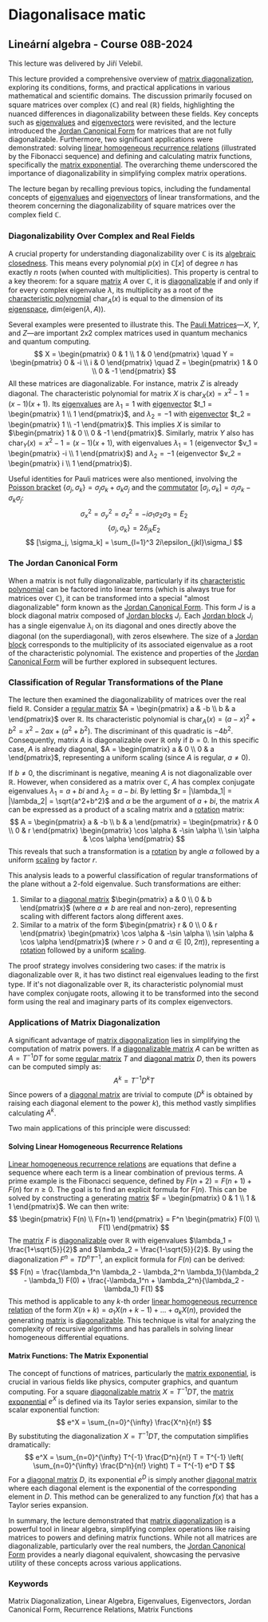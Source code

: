 # Diagonalisace matic

## Lineární algebra - Course 08B-2024
This lecture was delivered by Jiří Velebil.

This lecture provided a comprehensive overview of [matrix diagonalization](https://felwiki.basta.one/en/Concepts/diagonalisace-matic-matrix-diagonalization), exploring its conditions, forms, and practical applications in various mathematical and scientific domains. The discussion primarily focused on square matrices over complex ($\mathbb{C}$) and real ($\mathbb{R}$) fields, highlighting the nuanced differences in diagonalizability between these fields. Key concepts such as [eigenvalues](https://felwiki.basta.one/en/Concepts/vlastn-hodnota_mc_vlastn-hodnota) and [eigenvectors](https://felwiki.basta.one/en/Concepts/vlastn-vektor_mc_vlastn-vektor) were revisited, and the lecture introduced the [Jordan Canonical Form](https://felwiki.basta.one/en/Concepts/jordan-v-tvar_mc_jordanův-tvar) for matrices that are not fully diagonalizable. Furthermore, two significant applications were demonstrated: solving [linear homogeneous recurrence relations](https://felwiki.basta.one/en/Concepts/line-rn-homogenn-rekurentn-rovnice_mc_line-rn-homogenn-rekurentn-rovnice) (illustrated by the Fibonacci sequence) and defining and calculating matrix functions, specifically the [matrix exponential](https://felwiki.basta.one/en/Concepts/exponenci-la-matice_mc_exponenci-la-matice). The overarching theme underscored the importance of diagonalizability in simplifying complex matrix operations.

The lecture began by recalling previous topics, including the fundamental concepts of [eigenvalues](https://felwiki.basta.one/en/Concepts/vlastn-hodnota_mc_vlastn-hodnota) and [eigenvectors](https://felwiki.basta.one/en/Concepts/vlastn-vektor_mc_vlastn-vektor) of linear transformations, and the theorem concerning the diagonalizability of square matrices over the complex field $\mathbb{C}$.

### Diagonalizability Over Complex and Real Fields

A crucial property for understanding diagonalizability over $\mathbb{C}$ is its [algebraic closedness](https://felwiki.basta.one/en/Concepts/algebraick-uzav-enost_mc_algebraick-uzav-enost). This means every polynomial $p(x)$ in $\mathbb{C}[x]$ of degree $n$ has exactly $n$ roots (when counted with multiplicities). This property is central to a key theorem: for a square [matrix](https://felwiki.basta.one/en/Concepts/matice_mc_matice) $A$ over $\mathbb{C}$, it is [diagonalizable](https://felwiki.basta.one/en/Concepts/diagonalisovatelnost-matic_mc_diagonalisovatelnost-matic) if and only if for every complex eigenvalue $\lambda$, its multiplicity as a root of the [characteristic polynomial](https://felwiki.basta.one/en/Concepts/charakteristick-polynom-characteristic-polynomial_mc_charakteristick-polynom-characteristic-polynomial) $\text{char}_A(x)$ is equal to the dimension of its [eigenspace](https://felwiki.basta.one/en/Concepts/vlastn-podprostor-eigenspace_mc_vlastn-podprostor-eigenspace), $\text{dim}(\text{eigen}(\lambda, A))$.

Several examples were presented to illustrate this. The [Pauli Matrices](https://felwiki.basta.one/en/Concepts/pauliho-matice_mc_pauliho-matice)—$X$, $Y$, and $Z$—are important 2x2 complex matrices used in quantum mechanics and quantum computing.
$$
X = \begin{pmatrix} 0 & 1 \\ 1 & 0 \end{pmatrix} \quad Y = \begin{pmatrix} 0 & -i \\ i & 0 \end{pmatrix} \quad Z = \begin{pmatrix} 1 & 0 \\ 0 & -1 \end{pmatrix}
$$
All these matrices are diagonalizable. For instance, matrix $Z$ is already diagonal. The characteristic polynomial for matrix $X$ is $\text{char}_X(x) = x^2 - 1 = (x-1)(x+1)$. Its [eigenvalues](https://felwiki.basta.one/en/Concepts/vlastn-hodnota_mc_vlastn-hodnota) are $\lambda_1 = 1$ with [eigenvector](https://felwiki.basta.one/en/Concepts/vlastn-vektor_mc_vlastn-vektor) $t_1 = \begin{pmatrix} 1 \\ 1 \end{pmatrix}$, and $\lambda_2 = -1$ with [eigenvector](https://felwiki.basta.one/en/Concepts/vlastn-vektor_mc_vlastn-vektor) $t_2 = \begin{pmatrix} 1 \\ -1 \end{pmatrix}$. This implies $X$ is similar to $\begin{pmatrix} 1 & 0 \\ 0 & -1 \end{pmatrix}$. Similarly, matrix $Y$ also has $\text{char}_Y(x) = x^2 - 1 = (x-1)(x+1)$, with eigenvalues $\lambda_1 = 1$ (eigenvector $v_1 = \begin{pmatrix} -i \\ 1 \end{pmatrix}$) and $\lambda_2 = -1$ (eigenvector $v_2 = \begin{pmatrix} i \\ 1 \end{pmatrix}$).

Useful identities for Pauli matrices were also mentioned, involving the [Poisson bracket](https://felwiki.basta.one/en/Concepts/poissonova-z-vorka_mc_poissonova-z-vorka) $\{\sigma_j, \sigma_k\} = \sigma_j\sigma_k + \sigma_k\sigma_j$ and the [commutator](https://felwiki.basta.one/en/Concepts/komut-tor_mc_komutátor) $[\sigma_j, \sigma_k] = \sigma_j\sigma_k - \sigma_k\sigma_j$:
$$
\sigma_x^2 = \sigma_y^2 = \sigma_z^2 = -i\sigma_1\sigma_2\sigma_3 = E_2
$$
$$
\{\sigma_j, \sigma_k\} = 2\delta_{jk}E_2
$$
$$
[\sigma_j, \sigma_k] = \sum_{l=1}^3 2i\epsilon_{jkl}\sigma_l
$$

### The Jordan Canonical Form

When a matrix is not fully diagonalizable, particularly if its [characteristic polynomial](https://felwiki.basta.one/en/Concepts/charakteristick-polynom-characteristic-polynomial_mc_charakteristick-polynom-characteristic-polynomial) can be factored into linear terms (which is always true for matrices over $\mathbb{C}$), it can be transformed into a special "almost diagonalizable" form known as the [Jordan Canonical Form](https://felwiki.basta.one/en/Concepts/jordan-v-tvar_mc_jordanův-tvar). This form $J$ is a block diagonal matrix composed of [Jordan blocks](https://felwiki.basta.one/en/Concepts/jordanova-bu-ka_mc_jordanova-bu-ka) $J_i$. Each [Jordan block](https://felwiki.basta.one/en/Concepts/jordanova-bu-ka_mc_jordanova-bu-ka) $J_i$ has a single eigenvalue $\lambda_i$ on its diagonal and ones directly above the diagonal (on the superdiagonal), with zeros elsewhere. The size of a [Jordan block](https://felwiki.basta.one/en/Concepts/jordanova-bu-ka_mc_jordanova-bu-ka) corresponds to the multiplicity of its associated eigenvalue as a root of the characteristic polynomial. The existence and properties of the [Jordan Canonical Form](https://felwiki.basta.one/en/Concepts/jordan-v-tvar_mc_jordanův-tvar) will be further explored in subsequent lectures.

### Classification of Regular Transformations of the Plane

The lecture then examined the diagonalizability of matrices over the real field $\mathbb{R}$. Consider a [regular matrix](https://felwiki.basta.one/en/Concepts/regul-rn-matice-regular-matrix_mc_regulární-matice-regular-matrix) $A = \begin{pmatrix} a & -b \\ b & a \end{pmatrix}$ over $\mathbb{R}$. Its characteristic polynomial is $\text{char}_A(x) = (a-x)^2 + b^2 = x^2 - 2ax + (a^2 + b^2)$. The discriminant of this quadratic is $-4b^2$. Consequently, matrix $A$ is diagonalizable over $\mathbb{R}$ only if $b=0$. In this specific case, $A$ is already diagonal, $A = \begin{pmatrix} a & 0 \\ 0 & a \end{pmatrix}$, representing a uniform scaling (since $A$ is regular, $a \neq 0$).

If $b \neq 0$, the discriminant is negative, meaning $A$ is not diagonalizable over $\mathbb{R}$. However, when considered as a matrix over $\mathbb{C}$, $A$ has complex conjugate eigenvalues $\lambda_1 = a+bi$ and $\lambda_2 = a-bi$. By letting $r = |\lambda_1| = |\lambda_2| = \sqrt{a^2+b^2}$ and $\alpha$ be the argument of $a+bi$, the matrix $A$ can be expressed as a product of a scaling matrix and a [rotation](https://felwiki.basta.one/en/Concepts/rotace-rotation_mc_rotace-rotation) matrix:
$$
A = \begin{pmatrix} a & -b \\ b & a \end{pmatrix} = \begin{pmatrix} r & 0 \\ 0 & r \end{pmatrix} \begin{pmatrix} \cos \alpha & -\sin \alpha \\ \sin \alpha & \cos \alpha \end{pmatrix}
$$
This reveals that such a transformation is a [rotation](https://felwiki.basta.one/en/Concepts/rotace-rotation_mc_rotace-rotation) by angle $\alpha$ followed by a uniform [scaling](https://felwiki.basta.one/en/Concepts/zm-na-m-tka-scaling_mc_zm-na-m-tka-scaling) by factor $r$.

This analysis leads to a powerful classification of regular transformations of the plane without a 2-fold eigenvalue. Such transformations are either:
1.  Similar to a [diagonal matrix](https://felwiki.basta.one/en/Concepts/diagon-ln-matice_mc_diagonální-matice) $\begin{pmatrix} a & 0 \\ 0 & b \end{pmatrix}$ (where $a \neq b$ are real and non-zero), representing scaling with different factors along different axes.
2.  Similar to a matrix of the form $\begin{pmatrix} r & 0 \\ 0 & r \end{pmatrix} \begin{pmatrix} \cos \alpha & -\sin \alpha \\ \sin \alpha & \cos \alpha \end{pmatrix}$ (where $r > 0$ and $\alpha \in [0, 2\pi)$), representing a [rotation](https://felwiki.basta.basta.one/en/Concepts/rotace-rotation_mc_rotace-rotation) followed by a uniform [scaling](https://felwiki.basta.one/en/Concepts/zm-na-m-tka-scaling_mc_zm-na-m-tka-scaling).

The proof strategy involves considering two cases: if the matrix is diagonalizable over $\mathbb{R}$, it has two distinct real eigenvalues leading to the first type. If it's not diagonalizable over $\mathbb{R}$, its characteristic polynomial must have complex conjugate roots, allowing it to be transformed into the second form using the real and imaginary parts of its complex eigenvectors.

### Applications of Matrix Diagonalization

A significant advantage of [matrix diagonalization](https://felwiki.basta.one/en/Concepts/diagonalisace-matic-matrix-diagonalization) lies in simplifying the computation of matrix powers. If a [diagonalizable matrix](https://felwiki.basta.one/en/Concepts/diagonalisovatelnost-matic_mc_diagonalisovatelnost-matic) $A$ can be written as $A = T^{-1} D T$ for some [regular matrix](https://felwiki.basta.one/en/Concepts/regul-rn-matice-regular-matrix_mc_regulární-matice-regular-matrix) $T$ and [diagonal matrix](https://felwiki.basta.one/en/Concepts/diagon-ln-matice_mc_diagonální-matice) $D$, then its powers can be computed simply as:
$$
A^k = T^{-1} D^k T
$$
Since powers of a [diagonal matrix](https://felwiki.basta.one/en/Concepts/diagon-ln-matice_mc_diagonální-matice) are trivial to compute ($D^k$ is obtained by raising each diagonal element to the power $k$), this method vastly simplifies calculating $A^k$.

Two main applications of this principle were discussed:

#### Solving Linear Homogeneous Recurrence Relations
[Linear homogeneous recurrence relations](https://felwiki.basta.one/en/Concepts/line-rn-homogenn-rekurentn-rovnice_mc_line-rn-homogenn-rekurentn-rovnice) are equations that define a sequence where each term is a linear combination of previous terms. A prime example is the Fibonacci sequence, defined by $F(n+2) = F(n+1) + F(n)$ for $n \ge 0$. The goal is to find an explicit formula for $F(n)$.
This can be solved by constructing a generating [matrix](https://felwiki.basta.one/en/Concepts/matice_mc_matice) $F = \begin{pmatrix} 0 & 1 \\ 1 & 1 \end{pmatrix}$. We can then write:
$$
\begin{pmatrix} F(n) \\ F(n+1) \end{pmatrix} = F^n \begin{pmatrix} F(0) \\ F(1) \end{pmatrix}
$$
The [matrix](https://felwiki.basta.one/en/Concepts/matice_mc_matice) $F$ is [diagonalizable](https://felwiki.basta.one/en/Concepts/diagonalisovatelnost-matic_mc_diagonalisovatelnost-matic) over $\mathbb{R}$ with eigenvalues $\lambda_1 = \frac{1+\sqrt{5}}{2}$ and $\lambda_2 = \frac{1-\sqrt{5}}{2}$. By using the diagonalization $F^n = T D^n T^{-1}$, an explicit formula for $F(n)$ can be derived:
$$
F(n) = \frac{\lambda_1^n \lambda_2 - \lambda_2^n \lambda_1}{\lambda_2 - \lambda_1} F(0) + \frac{-\lambda_1^n + \lambda_2^n}{\lambda_2 - \lambda_1} F(1)
$$
This method is applicable to any $k$-th order [linear homogeneous recurrence relation](https://felwiki.basta.one/en/Concepts/line-rn-homogenn-rekurentn-rovnice_mc_line-rn-homogenn-rekurentn-rovnice) of the form $X(n+k) = a_1X(n+k-1) + \dots + a_kX(n)$, provided the generating [matrix](https://felwiki.basta.one/en/Concepts/matice_mc_matice) is [diagonalizable](https://felwiki.basta.one/en/Concepts/diagonalisovatelnost-matic_mc_diagonalisovatelnost-matic). This technique is vital for analyzing the complexity of recursive algorithms and has parallels in solving linear homogeneous differential equations.

#### Matrix Functions: The Matrix Exponential
The concept of functions of matrices, particularly the [matrix exponential](https://felwiki.basta.one/en/Concepts/exponenci-la-matice_mc_exponenci-la-matice), is crucial in various fields like physics, computer graphics, and quantum computing. For a square [diagonalizable matrix](https://felwiki.basta.one/en/Concepts/diagonalisovatelnost-matic_mc_diagonalisovatelnost-matic) $X = T^{-1} D T$, the [matrix exponential](https://felwiki.basta.one/en/Concepts/exponenci-la-matice_mc_exponenci-la-matice) $e^X$ is defined via its Taylor series expansion, similar to the scalar exponential function:
$$
e^X = \sum_{n=0}^{\infty} \frac{X^n}{n!}
$$
By substituting the diagonalization $X = T^{-1} D T$, the computation simplifies dramatically:
$$
e^X = \sum_{n=0}^{\infty} T^{-1} \frac{D^n}{n!} T = T^{-1} \left( \sum_{n=0}^{\infty} \frac{D^n}{n!} \right) T = T^{-1} e^D T
$$
For a [diagonal matrix](https://felwiki.basta.one/en/Concepts/diagon-ln-matice_mc_diagonální-matice) $D$, its exponential $e^D$ is simply another [diagonal matrix](https://felwiki.basta.one/en/Concepts/diagon-ln-matice_mc_diagonální-matice) where each diagonal element is the exponential of the corresponding element in $D$. This method can be generalized to any function $f(x)$ that has a Taylor series expansion.

In summary, the lecture demonstrated that [matrix diagonalization](https://felwiki.basta.one/en/Concepts/diagonalisace-matic-matrix-diagonalization) is a powerful tool in linear algebra, simplifying complex operations like raising matrices to powers and defining matrix functions. While not all matrices are diagonalizable, particularly over the real numbers, the [Jordan Canonical Form](https://felwiki.basta.one/en/Concepts/jordan-v-tvar_mc_jordanův-tvar) provides a nearly diagonal equivalent, showcasing the pervasive utility of these concepts across various applications.

### Keywords
Matrix Diagonalization, Linear Algebra, Eigenvalues, Eigenvectors, Jordan Canonical Form, Recurrence Relations, Matrix Functions